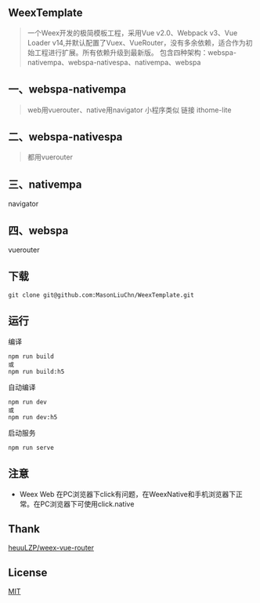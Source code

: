 ## WeexTemplate

>一个Weex开发的极简模板工程，采用Vue v2.0、Webpack v3、Vue Loader v14,并默认配置了Vuex、VueRouter，没有多余依赖，适合作为初始工程进行扩展。所有依赖升级到最新版。
包含四种架构：webspa-nativempa、webspa-nativespa、nativempa、webspa

## 一、webspa-nativempa
> web用vuerouter、native用navigator
小程序类似 链接 ithome-lite

## 二、webspa-nativespa
>都用vuerouter

## 三、nativempa
navigator

## 四、webspa
vuerouter


## 下载

```
git clone git@github.com:MasonLiuChn/WeexTemplate.git
```

## 运行

编译

```
npm run build
或
npm run build:h5
```
自动编译

```
npm run dev
或
npm run dev:h5
```
启动服务

```
npm run serve
```

## 注意

- Weex Web 在PC浏览器下click有问题，在WeexNative和手机浏览器下正常。在PC浏览器下可使用click.native

## Thank
[heuuLZP/weex-vue-router](https://github.com/heuuLZP/weex-vue-router)

## License
[MIT](http://opensource.org/licenses/MIT)
